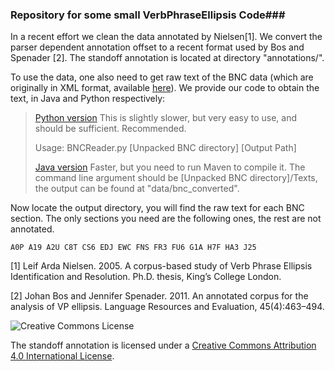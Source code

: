 ### Repository for some small VerbPhraseEllipsis Code###

In a recent effort we clean the data annotated by Nielsen[1]. We convert the parser dependent annotation offset to a recent format used by Bos and Spenader [2]. The standoff annotation is located at directory "annotations/".

To use the data, one also need to get raw text of the BNC data (which are originally in XML format, available [here](http://ota.ox.ac.uk/desc/2554)). We provide our code to obtain the text, in Java and Python respectively:

> [Python version](https://github.com/hunterhector/VerbPhraseEllipsis/blob/master/src/main/python/BNCReader.py)
> This is slightly slower, but very easy to use, and should be
> sufficient. Recommended.
> 
> Usage: BNCReader.py [Unpacked BNC directory] [Output Path]
> 
> [Java version](https://github.com/hunterhector/VerbPhraseEllipsis/blob/master/src/main/java/edu/cmu/cs/lti/neilson/annotation/BNCAsPlainText.java)
> Faster, but you need to run Maven to compile it. The command line
> argument should be [Unpacked BNC directory]/Texts, the output can be
> found at "data/bnc_converted".

Now locate the output directory, you will find the raw text for each BNC section. The only sections you need are the following ones, the rest are not annotated.

    A0P A19 A2U C8T CS6 EDJ EWC FNS FR3 FU6 G1A H7F HA3 J25

[1] Leif Arda Nielsen. 2005. A corpus-based study of Verb Phrase Ellipsis Identification and Resolution. Ph.D. thesis, King’s College London.

[2] Johan Bos and Jennifer Spenader. 2011. An annotated corpus for the analysis of VP ellipsis. Language Resources and Evaluation, 45(4):463–494.


![Creative Commons License](https://i.creativecommons.org/l/by/4.0/88x31.png)

The standoff annotation is licensed under a [Creative Commons Attribution 4.0 International License](http://creativecommons.org/licenses/by/4.0/).


